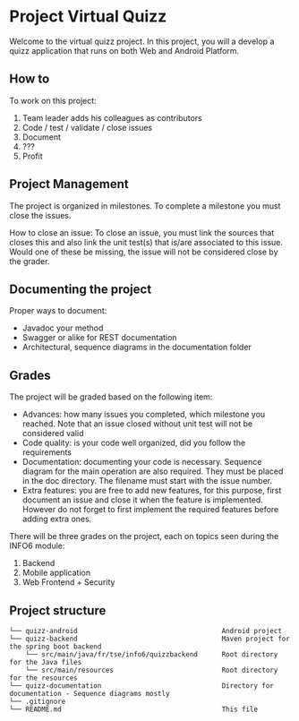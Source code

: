 # Project Virtual Quizz

Welcome to the virtual quizz project. In this project, you will a develop a quizz application that runs on both Web and Android Platform.

## How to

To work on this project:
 1. Team leader adds his colleagues as contributors
 2. Code / test / validate / close issues
 5. Document
 6. ???
 7. Profit

## Project Management

The project is organized in milestones. To complete a milestone you must close the issues.

How to close an issue:
To close an issue, you must link the sources that closes this and also link the unit test(s) that is/are associated to this issue. Would one of these be missing, the issue will not be considered close by the grader.


## Documenting the project

Proper ways to document:
 * Javadoc your method
 * Swagger or alike for REST documentation
 * Architectural, sequence diagrams in the documentation folder
 

## Grades

The project will be graded based on the following item:
 * Advances: how many issues you completed, which milestone you reached. Note that an issue closed without unit test will not be considered valid
 * Code quality: is your code well organized, did you follow the requirements
 * Documentation: documenting your code is necessary. Sequence diagram for the main operation are also required. They must be placed in the doc directory. The filename must start with the issue number.
 * Extra features: you are free to add new features, for this purpose, first document an issue and close it when the feature is implemented. However do not forget to first implement the required features before adding extra ones.
 
 There will be three grades on the project, each on topics seen during the INFO6 module:
  1. Backend
  2. Mobile application
  3. Web Frontend + Security

## Project structure

    └── quizz-android                                    Android project
    └── quizz-backend                                    Maven project for the spring boot backend
        └── src/main/java/fr/tse/info6/quizzbackend      Root directory for the Java files
        └── src/main/resources                           Root directory for the resources
    └── quizz-documentation                              Directory for documentation - Sequence diagrams mostly
    └── .gitignore                                       
    └── README.md                                        This file
